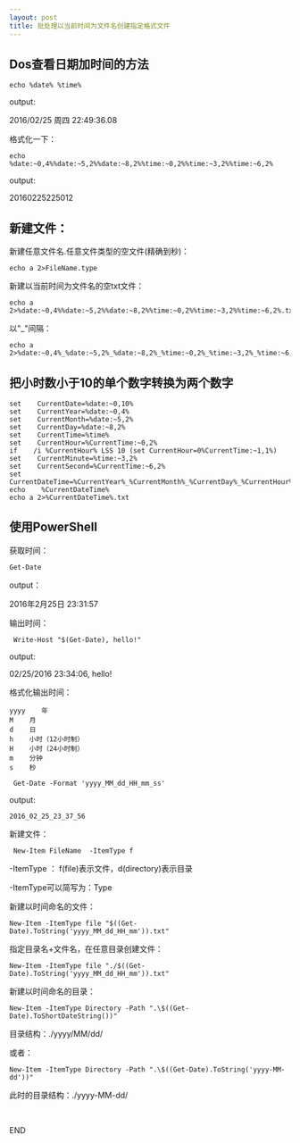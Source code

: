 ```yaml
---
layout: post
title: 批处理以当前时间为文件名创建指定格式文件
---
```


## Dos查看日期加时间的方法

``` 
echo %date% %time%
```

output:

2016/02/25 周四 22:49:36.08



格式化一下：

``` 
echo %date:~0,4%%date:~5,2%%date:~8,2%%time:~0,2%%time:~3,2%%time:~6,2%
```

output:

20160225225012



## 新建文件：

新建任意文件名.任意文件类型的空文件(精确到秒)：

``` 
echo a 2>FileName.type
```

新建以当前时间为文件名的空txt文件：

``` 
echo a 2>%date:~0,4%%date:~5,2%%date:~8,2%%time:~0,2%%time:~3,2%%time:~6,2%.txt
```

以"_"间隔：

``` 
echo a 2>%date:~0,4%_%date:~5,2%_%date:~8,2%_%time:~0,2%_%time:~3,2%_%time:~6,2%.txt
```



## 把小时数小于10的单个数字转换为两个数字

``` 
set    CurrentDate=%date:~0,10%
set    CurrentYear=%date:~0,4%
set    CurrentMonth=%date:~5,2%
set    CurrentDay=%date:~8,2%
set    CurrentTime=%time%
set    CurrentHour=%CurrentTime:~0,2%
if    /i %CurrentHour% LSS 10 (set CurrentHour=0%CurrentTime:~1,1%)
set    CurrentMinute=%time:~3,2%
set    CurrentSecond=%CurrentTime:~6,2%
set    CurrentDateTime=%CurrentYear%_%CurrentMonth%_%CurrentDay%_%CurrentHour%_%CurrentMinute%_%CurrentSecond%
echo    %CurrentDateTime%
echo a 2>%CurrentDateTime%.txt
```



## 使用PowerShell

获取时间：

``` 
Get-Date
```

output：

2016年2月25日 23:31:57



输出时间：

``` 
 Write-Host "$(Get-Date), hello!"
```

output:

02/25/2016 23:34:06, hello!



格式化输出时间：

``` 
yyyy    年
M    月
d    日
h    小时（12小时制）
H    小时（24小时制）
m    分钟
s    秒
```

``` 
 Get-Date -Format 'yyyy_MM_dd_HH_mm_ss'
```

output:

``` 
2016_02_25_23_37_56
```



新建文件：

``` 
 New-Item FileName  -ItemType f
```

-ItemType ： f(file)表示文件，d(directory)表示目录

-ItemType可以简写为：Type



新建以时间命名的文件：

``` 
New-Item -ItemType file "$((Get-Date).ToString('yyyy_MM_dd_HH_mm')).txt"
```



指定目录名+文件名，在任意目录创建文件：

``` 
New-Item -ItemType file "./$((Get-Date).ToString('yyyy_MM_dd_HH_mm')).txt"
```



新建以时间命名的目录：

``` 
New-Item -ItemType Directory -Path ".\$((Get-Date).ToShortDateString())"
```

目录结构：./yyyy/MM/dd/

或者：

``` 
New-Item -ItemType Directory -Path ".\$((Get-Date).ToString('yyyy-MM-dd'))"
```

此时的目录结构：./yyyy-MM-dd/

​

END
